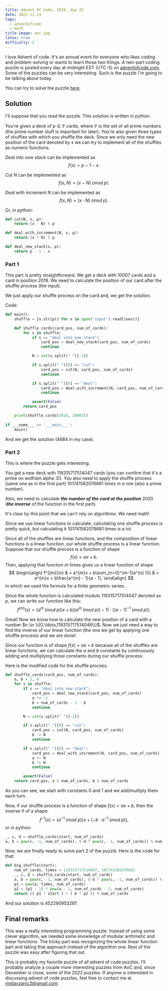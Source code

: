 ```yaml
---
title: Advent Of Code, 2019, day 22
date: 2022-11-13
tags: 
  - adventofcode
  - math
title-image: aoc.jpg
latex: true
difficulty: 2
---
```

I love Advent of code.
It's an annual event for everyone who likes coding and problem-solving or wants to learn those two things.
A two-part coding puzzle is posted every day at midnight EST (UTC-5) on [adventofcode.com](https://adventofcode.com "adventofcode.com").
Some of the puzzles can be very interesting.
Such is the puzzle I'm going to be talking about today.

You can try to solve the puzzle [here](https://adventofcode.com/2019/day/22 "https://adventofcode.com/2019/day/22").

## Solution
I'll suppose that you read the puzzle.
This solution is written in python.

You're given a deck of $p \in \mathbb{P}$ cards, where $\mathbb{P}$ is the set of all prime numbers (the prime number stuff is important for later).
You're also given three types of shuffles with which you shuffle the deck.
Since we only need the new position of the card denoted by $x$ we can try to implement all of the shuffles as numeric functions.

*Deal into new stack* can be implemented as $$f(x) = p - 1 - x.$$

*Cut N* can be implemented as $$f(x, N) = (x - N)\; (mod\; p).$$

*Deal with increment N* can be implemented as $$f(x, N) = (x \cdot N)\; (mod\; p).$$

Or, in python:
```python
def cut(N, x, p):
    return (x - N) % p

def deal_with_increment(N, x, p):
    return (x * N) % p

def deal_new_stack(x, p):
    return p - 1 - x
```

### Part 1

This part is pretty straightforward.
We get a deck with $10007$ cards and a card in position $2019$. We need to calculate the position of our card after the shuffle process (the input).

We just apply our shuffle process on the card and, we get the solution.

Code:
```python
def main():
    shuffle = [x.strip() for x in open('input').readlines()]

    def shuffle_cards(card_pos, num_of_cards):
        for s in shuffle:
            if s == "deal into new stack":
                card_pos = deal_new_stack(card_pos, num_of_cards)
                continue

            N = int(s.split(" ")[-1])

            if s.split(" ")[0] == "cut":
                card_pos = cut(N, card_pos, num_of_cards)
                continue

            if s.split(" ")[0] == "deal":
                card_pos = deal_with_increment(N, card_pos, num_of_cards)
                continue

            assert(False)
        return card_pos

    print(shuffle_cards(2019, 10007))
    
if ___name___ == '___main___':
    main()
```
And we get the solution ($4684$ in my case).

### Part 2
This is where the puzzle gets interesting.

You get a new deck with $119315717514047$ cards (you can confirm that it's a prime on wolfram alpha :D).
You also need to apply the shuffle process (same one as in the first part) $101741582076661$ *times in a row* (also a prime number). 

Also, we need to calculate _**the number of the card at the position**_ $2020$ (_**the inverse**_ of the function in the first part).

It's clear by this point that we can't rely on algorithms. We need math!

Since we use linear functions to calculate, calculating one shuffle process is pretty quick, but calculating it $101741582076661$ times is a lot.

Since all of the shuffles are linear functions, and the composition of linear functions is a linear function, our whole shuffle process is a linear function.
Suppose that our shuffle process is a function of shape $$f(x) = ax + b.$$
Then, applying that function $m$ times gives us a linear function of shape 
$$
\begin{align}
f^{(m)}(x) & = a^{m}x + b\sum_{n=0}^{m-1}a^{n} \\\\
           & = a^{m}x + b\frac{a^{m} - 1}{a - 1},
\end{align}
$$
in which we used the formula for a finite geometric series.

Since the whole function is calculated modulo $119315717514047$ denoted as $p$, we can write our function like this:
$$
f^{(m)}(x) = (a^{m} \; (mod \; p))x + b((a^{m}\; (mod\; p)) - 1) \cdot ((a - 1)^{-1}\; (mod\; p)).
$$

Great! Now we know how to calculate the new position of a card with a number $n \in \\{0,\ldots,119315717514046\\}$.
Now we just need a way to find the inverse of our linear function (the one we get by applying one shuffle process) and we are done!

Since our function is of shape $f(x) = ax + b$ because all of the shuffles are linear functions, we can calculate the $a$ and $b$ constants by continuously adding and multiplying those constants during our shuffle process. 

Here is the modified code for the shuffle process.

```python
def shuffle_cards(card_pos, num_of_cards):
    a, b = 1, 0
    for s in shuffle:
        if s == "deal into new stack":
            card_pos = deal_new_stack(card_pos, num_of_cards)
            a *= -1
            b = num_of_cards - 1 - b
            continue

        N = int(s.split(" ")[-1])

        if s.split(" ")[0] == "cut":
            card_pos = cut(N, card_pos, num_of_cards)
            b -= N
            continue

        if s.split(" ")[0] == "deal":
            card_pos = deal_with_increment(N, card_pos, num_of_cards)
            a *= N
            b *= N
            continue

        assert(False)
    return card_pos, a % num_of_cards, b % num_of_cards
```

As you can see, we start with constants $0$ and $1$ and we add/multiply them each turn.

Now, if our shuffle process is a function of shape $f(x) = ax + b$, then the inverse if of a shape:
$$
f^{-1}(x) = (a^{-1}\; (mod \; p))x + (-b \cdot a^{-1}\; (mod\; p)),
$$
or in python:
```python
_, c, d = shuffle_cards(start, num_of_cards)
a, b = pow(c, -1, num_of_cards), (-d * pow(c, -1, num_of_cards)) % num_of_cards
```

Now, we are finally ready to solve part 2 of the puzzle. Here is the code for that:
```python
def big_shuffle(start):
    num_of_cards, times = 119315717514047, 101741582076661
    _, c, d = shuffle_cards(start, num_of_cards)
    a, b = pow(c, -1, num_of_cards), (-d * pow(c, -1, num_of_cards)) % num_of_cards
    p1 = pow(a, times, num_of_cards)
    p2 = (p1 - 1) * pow(a - 1, num_of_cards - 2, num_of_cards)
    return (( p1 * start ) + ( b * p2 )) % num_of_cards
```

And our solution is $452290953297$.

## Final remarks

This was a really interesting programming puzzle. Instead of using some clever algorithm, we needed some knowledge of modular arithmetic and linear functions.
The tricky part was recognizing the whole linear function part and taking that approach instead of the algorithm one.
Rest of the puzzle was easy after figuring that out.


This is probably my favorite puzzle of all advent of code puzzles. I'll probably analyze a couple more interesting puzzles from AoC and, since December is close, some of the 2022 puzzles.
If anyone is interested in discussing advent of code puzzles, feel free to contact me at [mislavzanic3@gmail.com](mailto:mislavzanic3@gmail.com).
